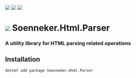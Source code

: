 [![](https://img.shields.io/nuget/v/soenneker.html.parser.svg?style=for-the-badge)](https://www.nuget.org/packages/soenneker.html.parser/)
[![](https://img.shields.io/github/actions/workflow/status/soenneker/soenneker.html.parser/publish-package.yml?style=for-the-badge)](https://github.com/soenneker/soenneker.html.parser/actions/workflows/publish-package.yml)
[![](https://img.shields.io/nuget/dt/soenneker.html.parser.svg?style=for-the-badge)](https://www.nuget.org/packages/soenneker.html.parser/)

# ![](https://user-images.githubusercontent.com/4441470/224455560-91ed3ee7-f510-4041-a8d2-3fc093025112.png) Soenneker.Html.Parser
### A utility library for HTML parsing related operations

## Installation

```
dotnet add package Soenneker.Html.Parser
```
